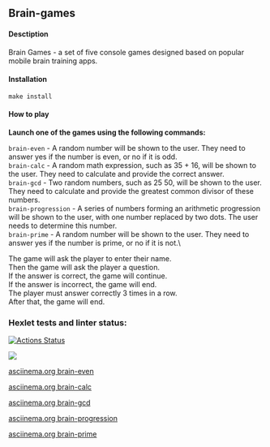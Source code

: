 ## Brain-games

#### Desctiption

Brain Games - a set of five console games designed based on popular mobile brain training apps.

#### Installation

```
make install
```

#### How to play

**Launch one of the games using the following commands:**

`brain-even` - A random number will be shown to the user. They need to answer yes if the number is even, or no if it is odd.\
`brain-calc` - A random math expression, such as 35 + 16, will be shown to the user. They need to calculate and provide the correct answer.\
`brain-gcd` - Two random numbers, such as 25 50, will be shown to the user. They need to calculate and provide the greatest common divisor of these numbers.\
`brain-progression` - A series of numbers forming an arithmetic progression will be shown to the user, with one number replaced by two dots. The user needs to determine this number.\
`brain-prime` - A random number will be shown to the user. They need to answer yes if the number is prime, or no if it is not.\

The game will ask the player to enter their name.\
Then the game will ask the player a question.\
If the answer is correct, the game will continue.\
If the answer is incorrect, the game will end.\
The player must answer correctly 3 times in a row.\
After that, the game will end.

### Hexlet tests and linter status:

[![Actions Status](https://github.com/anagranfd/frontend-project-44/workflows/hexlet-check/badge.svg)](https://github.com/anagranfd/frontend-project-44/actions)

<a href="https://codeclimate.com/github/anagranfd/frontend-project-44/maintainability"><img src="https://api.codeclimate.com/v1/badges/04bec6574cad802cd24a/maintainability" /></a>

[asciinema.org brain-even](https://asciinema.org/a/gJx78LPscfwkwgo4brLLHLh93)

[asciinema.org brain-calc](https://asciinema.org/a/siCC7VMTwR4ZSza3mP8AZe5hy)

[asciinema.org brain-gcd](https://asciinema.org/a/zfz5brjEfN8wcxfcZeGidUoFi)

[asciinema.org brain-progression](https://asciinema.org/a/DMkG8vY3zQGlKjQ7rAUEyc2iJ)

[asciinema.org brain-prime](https://asciinema.org/a/nyN3PeeDkZk9uKvs9ze2yDAB0)
